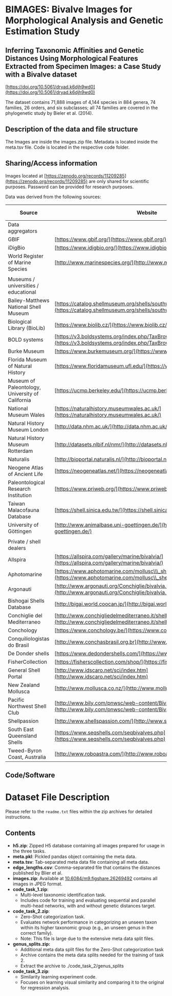 # **BIMAGES**: **B**ivalve **I**mages for **M**orphological **A**nalysis and **G**enetic **E**stimation **S**tudy

## Inferring Taxonomic Affinities and Genetic Distances Using Morphological Features Extracted from Specimen Images: a Case Study with a Bivalve dataset

[https://doi.org/10.5061/dryad.k6djh9wd0](https://doi.org/10.5061/dryad.k6djh9wd0)

The dataset contains 71,888 images of 4,144 species in 884 genera, 74 families, 26 orders, and six subclasses; all 74 families are covered in the phylogenetic study by Bieler et al. (2014).

## Description of the data and file structure

The Images are inside the images.zip file. Metadata is located inside the meta.tsv file. Code is located in the respective code folder.

## Sharing/Access information

Images located at [https://zenodo.org/records/11209285](https://zenodo.org/records/11209285) are only shared for scientific purposes. Password can be provided for research purposes.

Data was derived from the following sources:

| Source                                           | Website                                                                                                                                             | N of images |   |   |
| ------------------------------------------------ | --------------------------------------------------------------------------------------------------------------------------------------------------- | ----------- | - | - |
| Data aggregators                                 |                                                                                                                                                     |             |   |   |
| GBIF                                             | [https://www.gbif.org/](https://www.gbif.org/)                                                                                                      | 4780        |   |   |
| iDigBio                                          | [https://www.idigbio.org/](https://www.idigbio.org/)                                                                                                | 3894        |   |   |
| World Register of Marine Species                 | [http://www.marinespecies.org/](http://www.marinespecies.org/)                                                                                      | 3073        |   |   |
|                                                  |                                                                                                                                                     |             |   |   |
| Museums / universities / educational             |                                                                                                                                                     |             |   |   |
| Bailey-Matthews National Shell Museum            | [https://catalog.shellmuseum.org/shells/southwest-florida-shells](https://catalog.shellmuseum.org/shells/southwest-florida-shells)                  | 293         |   |   |
| Biological Library (BioLib)                      | [https://www.biolib.cz/](https://www.biolib.cz/)                                                                                                    | 509         |   |   |
| BOLD systems                                     | [https://v3.boldsystems.org/index.php/TaxBrowser\\\_Home](https://v3.boldsystems.org/index.php/TaxBrowser\\_Home)                                   | 353         |   |   |
| Burke Museum                                     | [https://www.burkemuseum.org/](https://www.burkemuseum.org/)                                                                                        | 66          |   |   |
| Florida Museum of Natural History                | [https://www.floridamuseum.ufl.edu/](https://www.floridamuseum.ufl.edu/)                                                                            | 797         |   |   |
| Museum of Paleontology, University of California | [https://ucmp.berkeley.edu/](https://ucmp.berkeley.edu/)                                                                                            | 274         |   |   |
| National Museum Wales                            | [https://naturalhistory.museumwales.ac.uk/](https://naturalhistory.museumwales.ac.uk/)                                                              | 1478        |   |   |
| Natural History Museum London                    | [http://data.nhm.ac.uk/](http://data.nhm.ac.uk/)                                                                                                    | 412         |   |   |
| Natural History Museum Rotterdam                 | [http://datasets.nlbif.nl/nmr/](http://datasets.nlbif.nl/nmr/)                                                                                      | 585         |   |   |
| Naturalis                                        | [http://bioportal.naturalis.nl/](http://bioportal.naturalis.nl/)                                                                                    | 3667        |   |   |
| Neogene Atlas of Ancient Life                    | [https://neogeneatlas.net/](https://neogeneatlas.net/)                                                                                              | 126         |   |   |
| Paleontological Research Institution             | [https://www.priweb.org/](https://www.priweb.org/)                                                                                                  | 1713        |   |   |
| Taiwan Malacofauna Database                      | [https://shell.sinica.edu.tw/](https://shell.sinica.edu.tw/)                                                                                        | 162         |   |   |
| University of Göttingen                          | [http://www.animalbase.uni-goettingen.de/](http://www.animalbase.uni-goettingen.de/)                                                                | 318         |   |   |
|                                                  |                                                                                                                                                     |             |   |   |
| Private / shell dealers                          |                                                                                                                                                     |             |   |   |
| Allspira                                         | [https://allspira.com/gallery/marine/bivalvia/](https://allspira.com/gallery/marine/bivalvia/)                                                      | 2365        |   |   |
| Aphotomarine                                     | [https://www.aphotomarine.com/mollusc\\\_shells\\\_bivalves\\\_marine.html](https://www.aphotomarine.com/mollusc\\_shells\\_bivalves\\_marine.html) | 99          |   |   |
| Argonauti                                        | [http://www.argonauti.org/Conchiglie/bivalvia.html](http://www.argonauti.org/Conchiglie/bivalvia.html)                                              | 292         |   |   |
| Bishogai Shells Database                         | [http://bigai.world.coocan.jp/](http://bigai.world.coocan.jp/)                                                                                      | 356         |   |   |
| Conchiglie del Mediterraneo                      | [http://www.conchigliedelmediterraneo.it/shell.php?classe=Bivalvia](http://www.conchigliedelmediterraneo.it/shell.php?classe=Bivalvia)              | 902         |   |   |
| Conchology                                       | [https://www.conchology.be/](https://www.conchology.be/)                                                                                            | 36134       |   |   |
| Conquiliologistas do Brasil                      | [http://www.conchasbrasil.org.br](http://www.conchasbrasil.org.br)                                                                                  | 487         |   |   |
| De Donder shells                                 | [https://www.dedondershells.com/](https://www.dedondershells.com/)                                                                                  | 1140        |   |   |
| FisherCollection                                 | [https://fisherscollection.com/shop/](https://fisherscollection.com/shop/)                                                                      | 1157        |   |   |
| General Shell Portal                             | [http://www.idscaro.net/sci/index.htm](http://www.idscaro.net/sci/index.htm)                                                                        | 2064        |   |   |
| New Zealand Mollusca                             | [http://www.mollusca.co.nz/](http://www.mollusca.co.nz/)                                                                                            | 268         |   |   |
| Pacific Northwest Shell Club                     | [http://www.bily.com/pnwsc/web-content/Bivalve-Identification.html](http://www.bily.com/pnwsc/web-content/Bivalve-Identification.html)              | 440         |   |   |
| Shellpassion                                     | [http://www.shellspassion.com/](http://www.shellspassion.com/)                                                                                      | 963         |   |   |
| South East Queensland Shells                     | [https://www.seqshells.com/seqbivalves.php](https://www.seqshells.com/seqbivalves.php)                                                              | 419         |   |   |
| Tweed-Byron Coast, Australia                     | [http://www.roboastra.com/](http://www.roboastra.com/)                                                                                              | 23          |   |   |

## Code/Software

# Dataset File Description

Please refer to the `readme.txt` files within the zip archives for detailed instructions.

## Contents

*   **h5.zip**: Zipped H5 database containing all images prepared for usage in the three tasks.
*   **meta.pkl**: Pickled pandas object containing the meta data.
*   **meta.tsv**: Tab-separated meta data file containing all meta data.
*   **edge_lengths.csv**: Comma-separated file that contains the distances published by Blier et al.
*   **images.zip**: Available at [10.6084/m9.figshare.26269492](https://doi.org/10.6084/m9.figshare.26269492) contains all images in JPEG format.
*   **code_task_1.zip**:
    *   Multi-level taxonomic identification task.
    *   Includes code for training and evaluating sequential and parallel multi-head networks, with and without genetic distances target.
*   **code_task_2.zip**:
    *   Zero-Shot categorization task.
    *   Evaluates network performance in categorizing an unseen taxon within its higher taxonomic group (e.g., an unseen genus in the correct family).
    *   Note: This file is large due to the extensive meta data split files.
*   **genus_splits.zip:**
    *   Additional meta data split files for the Zero-Shot categorization task
    *   Archive contains the meta data splits needed for the training of task 2.
    *   Extract the archive to ./code_task_2/genus_splits
*   **code_task_3.zip**:
    *   Similarity learning experiment code.
    *   Focuses on learning visual similarity and comparing it to the original for regression analysis.

